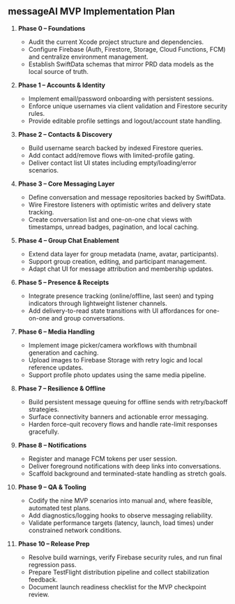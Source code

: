 ## messageAI MVP Implementation Plan

1. **Phase 0 – Foundations**
   - Audit the current Xcode project structure and dependencies.
   - Configure Firebase (Auth, Firestore, Storage, Cloud Functions, FCM) and centralize environment management.
   - Establish SwiftData schemas that mirror PRD data models as the local source of truth.

2. **Phase 1 – Accounts & Identity**
   - Implement email/password onboarding with persistent sessions.
   - Enforce unique usernames via client validation and Firestore security rules.
   - Provide editable profile settings and logout/account state handling.

3. **Phase 2 – Contacts & Discovery**
   - Build username search backed by indexed Firestore queries.
   - Add contact add/remove flows with limited-profile gating.
   - Deliver contact list UI states including empty/loading/error scenarios.

4. **Phase 3 – Core Messaging Layer**
   - Define conversation and message repositories backed by SwiftData.
   - Wire Firestore listeners with optimistic writes and delivery state tracking.
   - Create conversation list and one-on-one chat views with timestamps, unread badges, pagination, and local caching.

5. **Phase 4 – Group Chat Enablement**
   - Extend data layer for group metadata (name, avatar, participants).
   - Support group creation, editing, and participant management.
   - Adapt chat UI for message attribution and membership updates.

6. **Phase 5 – Presence & Receipts**
   - Integrate presence tracking (online/offline, last seen) and typing indicators through lightweight listener channels.
   - Add delivery-to-read state transitions with UI affordances for one-on-one and group conversations.

7. **Phase 6 – Media Handling**
   - Implement image picker/camera workflows with thumbnail generation and caching.
   - Upload images to Firebase Storage with retry logic and local reference updates.
   - Support profile photo updates using the same media pipeline.

8. **Phase 7 – Resilience & Offline**
   - Build persistent message queuing for offline sends with retry/backoff strategies.
   - Surface connectivity banners and actionable error messaging.
   - Harden force-quit recovery flows and handle rate-limit responses gracefully.

9. **Phase 8 – Notifications**
   - Register and manage FCM tokens per user session.
   - Deliver foreground notifications with deep links into conversations.
   - Scaffold background and terminated-state handling as stretch goals.

10. **Phase 9 – QA & Tooling**
    - Codify the nine MVP scenarios into manual and, where feasible, automated test plans.
    - Add diagnostics/logging hooks to observe messaging reliability.
    - Validate performance targets (latency, launch, load times) under constrained network conditions.

11. **Phase 10 – Release Prep**
    - Resolve build warnings, verify Firebase security rules, and run final regression pass.
    - Prepare TestFlight distribution pipeline and collect stabilization feedback.
    - Document launch readiness checklist for the MVP checkpoint review.
